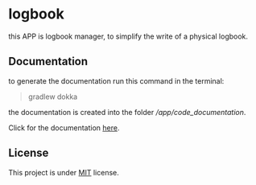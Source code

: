 # logbook

this APP is logbook manager, to simplify the write of a physical logbook.

## Documentation

to generate the documentation run this command in the terminal:

> gradlew dokka

the documentation is created into the folder */app/code_documentation*.

Click for the documentation [here](app/documentation/app/index.md).

## License

This project is under [MIT](LICENSE) license.